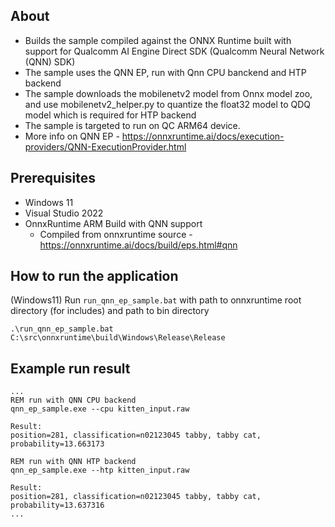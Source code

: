 ## About
- Builds the sample compiled against the ONNX Runtime built with support for Qualcomm AI Engine Direct SDK (Qualcomm Neural Network (QNN) SDK)
- The sample uses the QNN EP, run with Qnn CPU banckend and HTP backend
- The sample downloads the mobilenetv2 model from Onnx model zoo, and use mobilenetv2_helper.py to quantize the float32 model to QDQ model which is required for HTP backend
- The sample is targeted to run on QC ARM64 device.
- More info on QNN EP - https://onnxruntime.ai/docs/execution-providers/QNN-ExecutionProvider.html

## Prerequisites
- Windows 11
- Visual Studio 2022
- OnnxRuntime ARM Build with QNN support
    - Compiled from onnxruntime source - https://onnxruntime.ai/docs/build/eps.html#qnn

## How to run the application
(Windows11) Run ```run_qnn_ep_sample.bat``` with path to onnxruntime root directory (for includes) and path to bin directory
```
.\run_qnn_ep_sample.bat C:\src\onnxruntime\build\Windows\Release\Release
```

## Example run result
```
...
REM run with QNN CPU backend
qnn_ep_sample.exe --cpu kitten_input.raw

Result:
position=281, classification=n02123045 tabby, tabby cat, probability=13.663173

REM run with QNN HTP backend
qnn_ep_sample.exe --htp kitten_input.raw

Result:
position=281, classification=n02123045 tabby, tabby cat, probability=13.637316
...
```